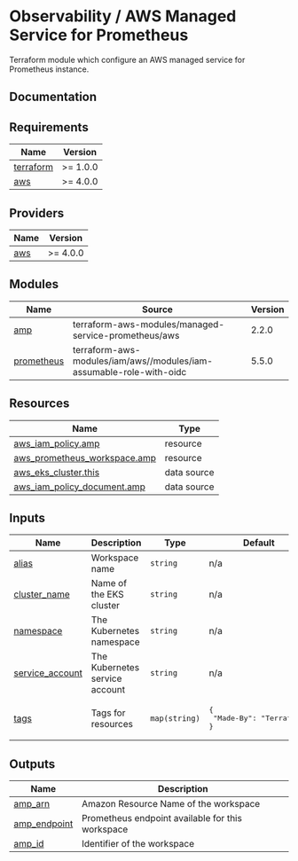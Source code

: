 # Observability / AWS Managed Service for Prometheus

Terraform module which configure an AWS managed service for Prometheus instance.

## Documentation

<!-- BEGINNING OF PRE-COMMIT-TERRAFORM DOCS HOOK -->
## Requirements

| Name | Version |
|------|---------|
| <a name="requirement_terraform"></a> [terraform](#requirement\_terraform) | >= 1.0.0 |
| <a name="requirement_aws"></a> [aws](#requirement\_aws) | >= 4.0.0 |

## Providers

| Name | Version |
|------|---------|
| <a name="provider_aws"></a> [aws](#provider\_aws) | >= 4.0.0 |

## Modules

| Name | Source | Version |
|------|--------|---------|
| <a name="module_amp"></a> [amp](#module\_amp) | terraform-aws-modules/managed-service-prometheus/aws | 2.2.0 |
| <a name="module_prometheus"></a> [prometheus](#module\_prometheus) | terraform-aws-modules/iam/aws//modules/iam-assumable-role-with-oidc | 5.5.0 |

## Resources

| Name | Type |
|------|------|
| [aws_iam_policy.amp](https://registry.terraform.io/providers/hashicorp/aws/latest/docs/resources/iam_policy) | resource |
| [aws_prometheus_workspace.amp](https://registry.terraform.io/providers/hashicorp/aws/latest/docs/resources/prometheus_workspace) | resource |
| [aws_eks_cluster.this](https://registry.terraform.io/providers/hashicorp/aws/latest/docs/data-sources/eks_cluster) | data source |
| [aws_iam_policy_document.amp](https://registry.terraform.io/providers/hashicorp/aws/latest/docs/data-sources/iam_policy_document) | data source |

## Inputs

| Name | Description | Type | Default | Required |
|------|-------------|------|---------|:--------:|
| <a name="input_alias"></a> [alias](#input\_alias) | Workspace name | `string` | n/a | yes |
| <a name="input_cluster_name"></a> [cluster\_name](#input\_cluster\_name) | Name of the EKS cluster | `string` | n/a | yes |
| <a name="input_namespace"></a> [namespace](#input\_namespace) | The Kubernetes namespace | `string` | n/a | yes |
| <a name="input_service_account"></a> [service\_account](#input\_service\_account) | The Kubernetes service account | `string` | n/a | yes |
| <a name="input_tags"></a> [tags](#input\_tags) | Tags for resources | `map(string)` | <pre>{<br>  "Made-By": "Terraform"<br>}</pre> | no |

## Outputs

| Name | Description |
|------|-------------|
| <a name="output_amp_arn"></a> [amp\_arn](#output\_amp\_arn) | Amazon Resource Name of the workspace |
| <a name="output_amp_endpoint"></a> [amp\_endpoint](#output\_amp\_endpoint) | Prometheus endpoint available for this workspace |
| <a name="output_amp_id"></a> [amp\_id](#output\_amp\_id) | Identifier of the workspace |
<!-- END OF PRE-COMMIT-TERRAFORM DOCS HOOK -->
